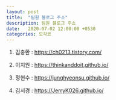 ```yaml
---
layout: post
title:  "팀원 블로그 주소"
description: 팀원 블로그 주소
date:   2020-07-02 12:00:00 +0530
categories: 모각코
---
```



1) 김충환 : https://ch0213.tistory.com/

2) 이지원 : https://thinkanddoit.github.io/

3) 정현수 : https://junghyeonsu.github.io/

4) 김서경 : https://JerryK026.github.io/
